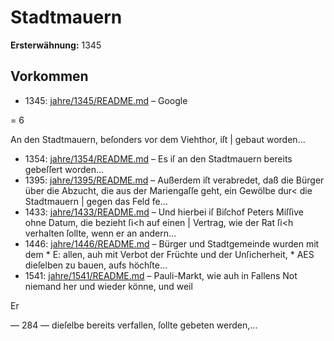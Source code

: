 # Stadtmauern

**Ersterwähnung:** 1345

## Vorkommen
- 1345: [jahre/1345/README.md](../jahre/1345/README.md) – Google


= 6

An den Stadtmauern, beſonders vor dem Viehthor, iſt |
gebaut worden...
- 1354: [jahre/1354/README.md](../jahre/1354/README.md) – Es iſ an den Stadtmauern bereits gebeſſert worden...
- 1395: [jahre/1395/README.md](../jahre/1395/README.md) – Außerdem iſt
verabredet, daß die Bürger über die Abzucht, die aus der
Mariengaſſe geht, ein Gewölbe dur< die Stadtmauern |
gegen das Feld fe...
- 1433: [jahre/1433/README.md](../jahre/1433/README.md) – Und hierbei iſ Biſchof
Peters Miſſive ohne Datum, die bezieht ſi<h auf einen |
Vertrag, wie der Rat ſi<h verhalten ſollte, wenn er an
andern...
- 1446: [jahre/1446/README.md](../jahre/1446/README.md) – Bürger und Stadtgemeinde wurden mit dem *
E: allen, auh mit Verbot der Früchte und der Unſicherheit, *
AES dieſelben zu bauen, aufs höchſte...
- 1541: [jahre/1541/README.md](../jahre/1541/README.md) – Pauli-Markt, wie auh
in Fallens Not niemand her und wieder könne, und weil


Er

— 284 —
dieſelbe bereits verfallen, ſollte gebeten werden,...
